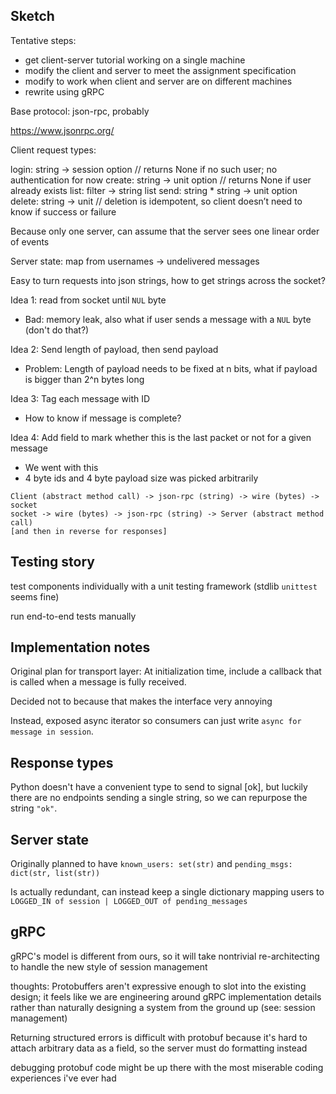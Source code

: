 
## Sketch

Tentative steps:

- get client-server tutorial working on a single machine
- modify the client and server to meet the assignment specification
- modify to work when client and server are on different machines
- rewrite using gRPC

Base protocol: json-rpc, probably

https://www.jsonrpc.org/

Client request types:

login: string -> session option // returns None if no such user; no authentication for now
create: string -> unit option // returns None if user already exists
list: filter -> string list
send: string * string -> unit option
delete: string -> unit // deletion is idempotent, so client doesn’t need to know if success or failure

Because only one server, can assume that the server sees one linear order of events

Server state: map from usernames -> undelivered messages

Easy to turn requests into json strings, how to get strings across the socket?

Idea 1: read from socket until `NUL` byte

- Bad: memory leak, also what if user sends a message with a `NUL` byte (don't do that?)

Idea 2: Send length of payload, then send payload

- Problem: Length of payload needs to be fixed at n bits, what if payload is bigger than 2^n bytes long

Idea 3: Tag each message with ID

- How to know if message is complete?

Idea 4: Add field to mark whether this is the last packet or not for a given message

- We went with this
- 4 byte ids and 4 byte payload size was picked arbitrarily

```
Client (abstract method call) -> json-rpc (string) -> wire (bytes) -> socket
socket -> wire (bytes) -> json-rpc (string) -> Server (abstract method call)
[and then in reverse for responses]
```

## Testing story

test components individually with a unit testing framework (stdlib `unittest`
seems fine)

run end-to-end tests manually

## Implementation notes

Original plan for transport layer: At initialization time, include a callback
that is called when a message is fully received.

Decided not to because that makes the interface very annoying

Instead, exposed async iterator so consumers can just write `async for message in session`.

## Response types

Python doesn't have a convenient type to send to signal [ok], but luckily there
are no endpoints sending a single string, so we can repurpose the string `"ok"`.

## Server state

Originally planned to have `known_users: set(str)` and `pending_msgs: dict(str, list(str))`

Is actually redundant, can instead keep a single dictionary mapping users to
`LOGGED_IN of session | LOGGED_OUT of pending_messages`

## gRPC

gRPC's model is different from ours, so it will take nontrivial re-architecting
to handle the new style of session management

thoughts: Protobuffers aren't expressive enough to slot into the existing
design; it feels like we are engineering around gRPC implementation details
rather than naturally designing a system from the ground up (see: session
management)

Returning structured errors is difficult with protobuf because it's hard to
attach arbitrary data as a field, so the server must do formatting instead

debugging protobuf code might be up there with the most miserable coding
experiences i've ever had
